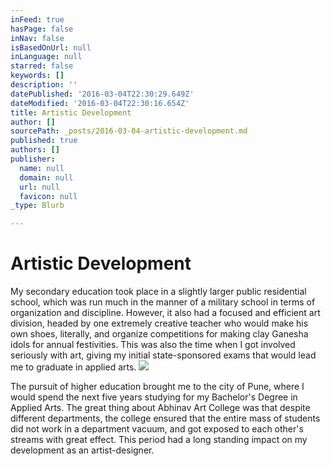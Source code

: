 ```yaml
---
inFeed: true
hasPage: false
inNav: false
isBasedOnUrl: null
inLanguage: null
starred: false
keywords: []
description: ''
datePublished: '2016-03-04T22:30:29.649Z'
dateModified: '2016-03-04T22:30:16.654Z'
title: Artistic Development
author: []
sourcePath: _posts/2016-03-04-artistic-development.md
published: true
authors: []
publisher:
  name: null
  domain: null
  url: null
  favicon: null
_type: Blurb

---
```

# Artistic Development

My secondary education took place in a slightly larger public 
residential school, which was run much in the manner of a military 
school in terms of organization and discipline. However, it also had a 
focused and efficient art division, headed by one extremely creative 
teacher who would make his own shoes, literally, and organize 
competitions for making clay Ganesha idols for annual festivities. This 
was also the time when I got involved seriously with art, giving my 
initial state-sponsored exams that would lead me to graduate in applied 
arts.
![](https://the-grid-user-content.s3-us-west-2.amazonaws.com/3c9fb52d-75db-4617-b59a-8dd534c0a4df.jpg)

The pursuit of higher education brought me to the city of Pune, where I 
would spend the next five years studying for my Bachelor's Degree in 
Applied Arts. The great thing about Abhinav Art College was that despite
different departments, the college ensured that the entire mass of 
students did not work in a department vacuum, and got exposed to each 
other's streams with great effect. This period had a long standing 
impact on my development as an artist-designer.